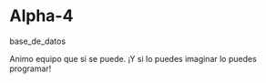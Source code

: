 # Alpha-4
<p>base_de_datos</p>
Animo equipo que si se puede.
¡Y si lo puedes imaginar lo puedes programar!
